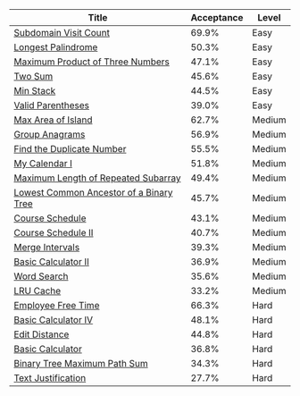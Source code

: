 | Title                                                                                                            | Acceptance   | Level   |
|------------------------------------------------------------------------------------------------------------------|--------------|---------|
| [Subdomain Visit Count](https://leetcode.com/problems/subdomain-visit-count)                                     | 69.9%        | Easy    |
| [Longest Palindrome](https://leetcode.com/problems/longest-palindrome)                                           | 50.3%        | Easy    |
| [Maximum Product of Three Numbers](https://leetcode.com/problems/maximum-product-of-three-numbers)               | 47.1%        | Easy    |
| [Two Sum](https://leetcode.com/problems/two-sum)                                                                 | 45.6%        | Easy    |
| [Min Stack](https://leetcode.com/problems/min-stack)                                                             | 44.5%        | Easy    |
| [Valid Parentheses](https://leetcode.com/problems/valid-parentheses)                                             | 39.0%        | Easy    |
| [Max Area of Island](https://leetcode.com/problems/max-area-of-island)                                           | 62.7%        | Medium  |
| [Group Anagrams](https://leetcode.com/problems/group-anagrams)                                                   | 56.9%        | Medium  |
| [Find the Duplicate Number](https://leetcode.com/problems/find-the-duplicate-number)                             | 55.5%        | Medium  |
| [My Calendar I](https://leetcode.com/problems/my-calendar-i)                                                     | 51.8%        | Medium  |
| [Maximum Length of Repeated Subarray](https://leetcode.com/problems/maximum-length-of-repeated-subarray)         | 49.4%        | Medium  |
| [Lowest Common Ancestor of a Binary Tree](https://leetcode.com/problems/lowest-common-ancestor-of-a-binary-tree) | 45.7%        | Medium  |
| [Course Schedule](https://leetcode.com/problems/course-schedule)                                                 | 43.1%        | Medium  |
| [Course Schedule II](https://leetcode.com/problems/course-schedule-ii)                                           | 40.7%        | Medium  |
| [Merge Intervals](https://leetcode.com/problems/merge-intervals)                                                 | 39.3%        | Medium  |
| [Basic Calculator II](https://leetcode.com/problems/basic-calculator-ii)                                         | 36.9%        | Medium  |
| [Word Search](https://leetcode.com/problems/word-search)                                                         | 35.6%        | Medium  |
| [LRU Cache](https://leetcode.com/problems/lru-cache)                                                             | 33.2%        | Medium  |
| [Employee Free Time](https://leetcode.com/problems/employee-free-time)                                           | 66.3%        | Hard    |
| [Basic Calculator IV](https://leetcode.com/problems/basic-calculator-iv)                                         | 48.1%        | Hard    |
| [Edit Distance](https://leetcode.com/problems/edit-distance)                                                     | 44.8%        | Hard    |
| [Basic Calculator](https://leetcode.com/problems/basic-calculator)                                               | 36.8%        | Hard    |
| [Binary Tree Maximum Path Sum](https://leetcode.com/problems/binary-tree-maximum-path-sum)                       | 34.3%        | Hard    |
| [Text Justification](https://leetcode.com/problems/text-justification)                                           | 27.7%        | Hard    |